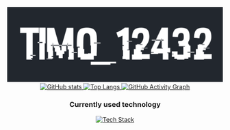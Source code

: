 <div align="center">
  <a href="https://github.com/tim0-12432">
    <img alt="Tim0_12432" src="./gh-banner.png"/>
  </a>

  <a href="https://github.com/tim0-12432">
    <img alt="GitHub stats" src="https://github-readme-stats.vercel.app/api?username=tim0-12432&hide=stars&show_icons=true&include_all_commits=true&title_color=D7C256&text_color=D7C256&icon_color=768390&bg_color=22272E&hide_border=true&custom_title=My%20GitHub%20Statistics"/>
  </a>
  <a href="https://github.com/tim0-12432?tab=repositories">
    <img alt="Top Langs" src="https://github-readme-stats.vercel.app/api/top-langs/?username=tim0-12432&layout=compact&langs_count=10&title_color=D7C256&text_color=D7C256&icon_color=768390&bg_color=22272E&hide_border=true&hide_title=true"/>
  </a>
  <a href="https://skyline.github.com/tim0-12432">
    <img alt="GitHub Activity Graph" src="https://activity-graph.herokuapp.com/graph?username=tim0-12432&hide_title=true&color=D7C256&line=D7C256&point=768390&area_color=768390&bg_color=22272E&hide_border=true"/>
  </a>

  <h3>Currently used technology</h3>
  <a href="https://github.com/tim0-12432?tab=repositories">
    <img src="https://skillicons.dev/icons?i=ts,react,sass,git,flask,docker,java,cs&perline=4&theme=dark" alt="Tech Stack" />
  </a>
</div>
